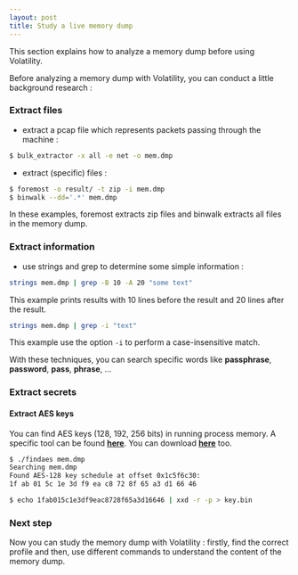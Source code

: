 ```yaml
---
layout: post
title: Study a live memory dump
---
```


This section explains how to analyze a memory dump before using Volatility. 

Before analyzing a memory dump with Volatility, you can conduct a little background research : 

### Extract files

- extract a pcap file which represents packets passing through the machine : 

```sh
$ bulk_extractor -x all -e net -o mem.dmp
```

- extract (specific) files : 

```sh
$ foremost -o result/ -t zip -i mem.dmp
$ binwalk --dd='.*' mem.dmp
```

In these examples, foremost extracts zip files and binwalk extracts all files in the memory dump.

### Extract information

- use strings and grep to determine some simple information : 

```sh
strings mem.dmp | grep -B 10 -A 20 "some text"
```

This example prints results with 10 lines before the result and 20 lines after the result.

```sh
strings mem.dmp | grep -i "text"
```

This example use the option ```-i``` to perform a case-insensitive match.

With these techniques, you can search specific words like **passphrase**, **password**, **pass**, **phrase**, ...

### Extract secrets

#### Extract AES keys

You can find AES keys (128, 192, 256 bits) in running process memory. A specific tool can be found **<a href="https://sourceforge.net/projects/findaes/" target="_blank">here</a>**. 
You can download **<a href="{{ site.baseurl }}/downloads/findaes.zip" target="_blank">here</a>** too. 

```sh
$ ./findaes mem.dmp
Searching mem.dmp
Found AES-128 key schedule at offset 0x1c5f6c30: 
1f ab 01 5c 1e 3d f9 ea c8 72 8f 65 a3 d1 66 46

$ echo 1fab015c1e3df9eac8728f65a3d16646 | xxd -r -p > key.bin
```

### Next step 

Now you can study the memory dump with Volatility : firstly, find the correct profile and then, use different commands to understand the content of the memory dump.

